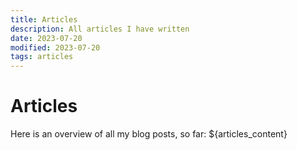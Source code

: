 ```yaml
---
title: Articles
description: All articles I have written
date: 2023-07-20
modified: 2023-07-20
tags: articles
---
```

# Articles

Here is an overview of all my blog posts, so far:
${articles_content}